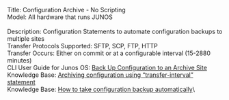 Title: Configuration Archive - No Scripting\
Model: All hardware that runs JUNOS\
\
Description: Configuration Statements to automate configuration backups to multiple sites\
Transfer Protocols Supported: SFTP, SCP, FTP, HTTP\
Transfer Occurs: Either on commit or at a configurable interval (15-2880 minutes)\
CLI User Guide for Junos OS: [Back Up Configuration to an Archive Site](https://www.juniper.net/documentation/us/en/software/junos/cli/topics/task/junos-software-system-management-router-configuration-archiving.html)\
Knowledge Base: [Archiving configuration using “transfer-interval” statement](https://supportportal.juniper.net/s/article/Junos-Archiving-configuration-using-transfer-interval-statement)\
Knowledge Base: [How to take configuration backup automatically](https://supportportal.juniper.net/s/article/Junos-How-to-take-configuration-backup-automatically)\